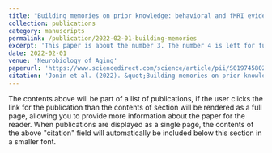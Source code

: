 ```yaml
---
title: "Building memories on prior knowledge: behavioral and fMRI evidence of impairment in early Alzheimer's disease"
collection: publications
category: manuscripts
permalink: /publication/2022-02-01-building-memories
excerpt: 'This paper is about the number 3. The number 4 is left for future work.'
date: 2022-02-01
venue: 'Neurobiology of Aging'
paperurl: 'https://www.sciencedirect.com/science/article/pii/S0197458021003250'
citation: 'Jonin et al. (2022). &quot;Building memories on prior knowledge: behavioral and fMRI evidence of impairment in early Alzheimer’s disease.&quot; <i>Neurobiology of Aging</i>. 5(18).'
---
```


The contents above will be part of a list of publications, if the user clicks the link for the publication than the contents of section will be rendered as a full page, allowing you to provide more information about the paper for the reader. When publications are displayed as a single page, the contents of the above "citation" field will automatically be included below this section in a smaller font.